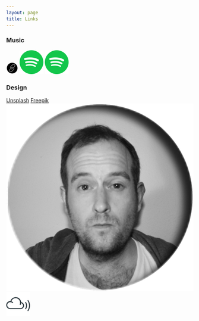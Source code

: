 ```yaml
---
layout: page
title: Links
---
```


### Music

[![Bio](assets/img/bio.png)](https://linkr.bio/tdfm/)
[![Soundclouc](assets/img/spot.png)](https://open.spotify.com/playlist/6S1PFxAnGnnZs2fqehUR8e?si=A6M10DDjRHKjNFBAbLEw8Q)
[![Spotify](assets/img/spot.png)](https://open.spotify.com/playlist/6S1PFxAnGnnZs2fqehUR8e?si=A6M10DDjRHKjNFBAbLEw8Q)

### Design

[Unsplash](https://unsplash.com/de)
[Freepik](https://de.freepik.com/)
[![Bio](/assets/img/jan.png)](https://linkr.bio/tdfm/)
[![Apple Music](assets/img/sozial.png)](https://linkr.bio/tdfm/)
